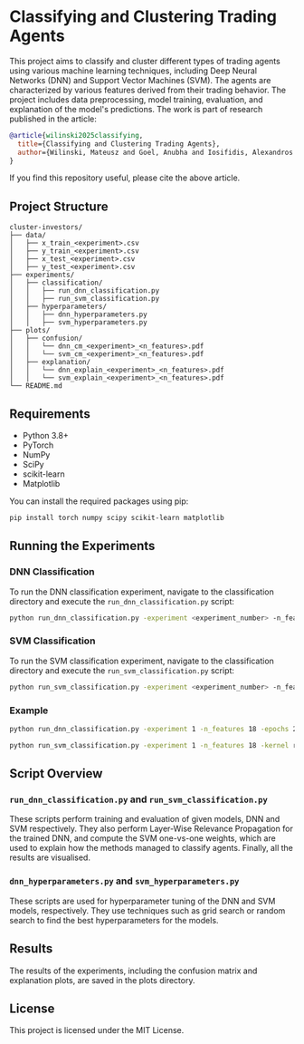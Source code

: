 
# Classifying and Clustering Trading Agents

This project aims to classify and cluster different types of trading agents using various machine learning techniques, including Deep Neural Networks (DNN) and Support Vector Machines (SVM). The agents are characterized by various features derived from their trading behavior. The project includes data preprocessing, model training, evaluation, and explanation of the model's predictions. The work is part of research published in the article:

```bibtex
@article{wilinski2025classifying,
  title={Classifying and Clustering Trading Agents},
  author={Wilinski, Mateusz and Goel, Anubha and Iosifidis, Alexandros and Kanniainen, Juho},
}
```

If you find this repository useful, please cite the above article.

## Project Structure

```
cluster-investors/
├── data/
│   ├── x_train_<experiment>.csv
│   ├── y_train_<experiment>.csv
│   ├── x_test_<experiment>.csv
│   ├── y_test_<experiment>.csv
├── experiments/
│   ├── classification/
│   │   ├── run_dnn_classification.py
│   │   ├── run_svm_classification.py
│   ├── hyperparameters/
│   │   ├── dnn_hyperparameters.py
│   │   ├── svm_hyperparameters.py
├── plots/
│   ├── confusion/
│   │   └── dnn_cm_<experiment>_<n_features>.pdf
│   │   └── svm_cm_<experiment>_<n_features>.pdf
│   ├── explanation/
│   │   └── dnn_explain_<experiment>_<n_features>.pdf
│   │   └── svm_explain_<experiment>_<n_features>.pdf
└── README.md
```

## Requirements

- Python 3.8+
- PyTorch
- NumPy
- SciPy
- scikit-learn
- Matplotlib

You can install the required packages using pip:

```bash
pip install torch numpy scipy scikit-learn matplotlib
```

## Running the Experiments

### DNN Classification

To run the DNN classification experiment, navigate to the classification directory and execute the `run_dnn_classification.py` script:

```bash
python run_dnn_classification.py -experiment <experiment_number> -n_features <number_of_features> -epochs <number_of_epochs> -batch <batch_size> -l1 <layer1_size> -l2 <layer2_size> -l3 <layer3_size> -drop <dropout_rate> -lr <learning_rate> -plot_confusion <True/False> -print_report <True/False> -plot_explanation <True/False>
```

### SVM Classification

To run the SVM classification experiment, navigate to the classification directory and execute the `run_svm_classification.py` script:

```bash
python run_svm_classification.py -experiment <experiment_number> -n_features <number_of_features> -kernel <kernel_type> -C <regularization_parameter> -gamma <gamma_value> -plot_confusion <True/False> -print_report <True/False> -plot_explanation <True/False>
```

### Example

```bash
python run_dnn_classification.py -experiment 1 -n_features 18 -epochs 20 -batch 32 -l1 256 -l2 1024 -l3 1024 -drop 0.2 -lr 1e-3 -plot_confusion True -print_report True -plot_explanation True
```

```bash
python run_svm_classification.py -experiment 1 -n_features 18 -kernel rbf -C 1.0 -gamma scale -plot_confusion True -print_report True -plot_explanation True
```

## Script Overview

### `run_dnn_classification.py` and `run_svm_classification.py`

These scripts perform training and evaluation of given models, DNN and SVM respectively. They also perform Layer-Wise Relevance Propagation for the trained DNN, and compute the SVM one-vs-one weights, which are used to explain how the methods managed to classify agents. Finally, all the results are visualised.

### `dnn_hyperparameters.py` and `svm_hyperparameters.py`

These scripts are used for hyperparameter tuning of the DNN and SVM models, respectively. They use techniques such as grid search or random search to find the best hyperparameters for the models.

## Results

The results of the experiments, including the confusion matrix and explanation plots, are saved in the plots directory.

## License

This project is licensed under the MIT License.
